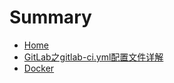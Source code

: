 # Summary

* [Home](README.md)
* [GitLab之gitlab-ci.yml配置文件详解](./pages/gitlab-ci.md)
* [Docker](/pages/docker/docker.md)

